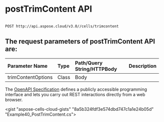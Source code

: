 # **postTrimContent API**

 

```bash

POST http://api.aspose.cloud/v3.0//cells/trimcontent

```

## The request parameters of **postTrimContent** API are: 

| Parameter Name | Type | Path/Query String/HTTPBody | Description | 
| :- | :- | :- |:- | 
|trimContentOptions|Class|Body||


The [OpenAPI Specification](https://reference.aspose.cloud/cells/#/TextProcessingController/PostTrimContent) defines a publicly accessible programming interface and lets you carry out REST interactions directly from a web browser.

<gist "aspose-cells-cloud-gists" "8a5b324fdf3e574dbd747c1a1e24b05d" "Example40_PostTrimContent.cs">

